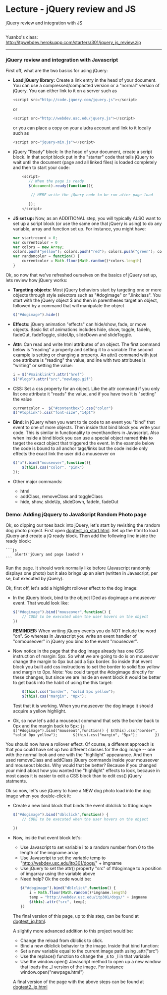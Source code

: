 Lecture - jQuery review and JS
===========
jQuery review and integration with JS 

*****************************

Yuanbo's class: http://itpwebdev.herokuapp.com/starters/301/jquery_js_review.zip


*****************************
### jQuery review and integration with Javascript

First off, what are the two basics for using jQuery:
*	__Load jQuery library:__ Create a link entry in the head of your document. You can use a compressed/compacted version or a "normal" version of jQuery. You can either link to it on a server such as
	
	```js
	<script src="http://code.jquery.com/jquery.js"></script>
	```
	or
	```js
	<script src="http://webdev.usc.edu/jquery.js"></script>
	```
	or you can place a copy on your aludra account and link to it locally such as
	```js
	<script src="jquery-min.js"></script>
	```
	

*	jQuery "Ready" block: In the head of your document, create a script block. In that script block put in the "starter" code that tells jQuery to wait until the document (page and all linked files) is loaded completely and then to start your code:
	
	```js
		<script>
		   // When the page is ready
		   $(document).ready(function(){
		   
			// HERE write the jQuery code to be run after page load     
			
		   });
		</script>
	```
	
	
*	__JS set up:__ Now, as an ADDITIONAL step, you will typically ALSO want to set up a script block (or use the same one that jQuery is using) to do any variable, array and function set up. For instance, you might have:
	
	```js
	var startrecord = 0;
	var currentcolor = 0
	var colors = new Array;
	colors.push("yellow"); colors.push("red"); colors.push("green"); colors.push("orange");
	var randomcolor = function() {
		currentcolor = Math.floor(Math.random()*colors.length)
	}
	```


Ok, so now that we've refreshed ourselves on the basics of jQuery set up, lets review how jQuery works:
*	__Targeting objects:__ Most jQuery behaviors start by targeting one or more objects through style selectors such as "#dogimage" or ".linkclass". You start with the jQuery object $ and then in parentheses target an object, followed by a command that will manipulate the object
	
	```js
	$("#dogimage").hide()
	```

*	__Effects:__ jQuery animation "effects" can hide/show, fade, or move objects. Basic list of animations includes hide, show, toggle, fadeIn, fadeOut, fadeToggle, slideUIp, slideDown and slideToggle.
*	__Attr:__ Can read and write html attributes of an object. The first command below is "reading" a property and setting it to a variable The second example is setting or changing a property. An attr() command with just one attribute is "reading" the value, and ine with two attributes is "writing" or setting the value:
	
	```js
	i = $("#mainklink").attr("href")
	$("#logo").attr("src","newlogo.gif")
	```
	
*	CSS: Set a css property for an object. Like the attr command if you only list one attribute it "reads" the value, and if you have two it is "setting" the value

	```js
	currentcolor =  $("#contentbox").css("color")     
    $("#toplink").css("font-size","14pt")
	```
	
*	__Bind:__ in jQuery when you want to tie code to an event you "bind" that event to one of more objects. Then inside that bind block you write your code. This is similar in functionality to eventhandlers in Javascript. Also when inside a bind block you can use a special object named __this__ to target the exact object that triggered the event. In the example below the code is bound to all anchor tags/links but the code inside only effects the exact link the user did a mouseover on
    
	```js
	$("a").bind("mouseover",function(){
    	$(this).css("color", "pink")
    });
	```
	
*	Other major commands:
	*	html
	*	addClass, removeClass and toggleClass
	*	hide, show, slideUp, slideDown, fadeIn, fadeOut
 

### Demo: Adding jQquery to JavaScript Random Photo page

Ok, so dipping our toes back into jQuery, let's start by revisiting the random dog photo project. First open [dogtest_jq_start.html](http://webdev.usc.edu/itp301/lecture_examples/dogtest_jq_start.html). Set up the html to load jQuery and create a jQ ready block. Then add the following line inside the ready block:
	
	```js
		alert('jQuery and page loaded')
	```
	
Run the page. It should work normally like before (Javascript randomly displays one photo) but it also brings up an alert (written in Javascript, per se, but executed by jQuery).

Ok, first off, let's add a highlight rollover effect to the dog image:
*	In the jQuery block, bind to the object IDed as dogimage a mouseover event. That would look like:
    ```js
	$("#dogimage").bind("mouseover",function() {
		// CODE to be executed when the user hovers on the object 
	}) 
	```
	__REMINDER:__ When writing jQuery events you do NOT include the word "on". So whereas in Javascript you write an event handler of "onmouseover" in jQuery you bind to the event "mouseover".

*	Now notice in the page that the dog image already has one CSS instruction of margin: 5px. So what we are going to do is on mouseover change the margin to 0px but add a 5px border. So inside that event block you built add css instructions to set the border to solid 5px yellow and margin to 0px. Note: You could target the #dogimage directly for these changes, but since we are inside an event block it would be better to get back into the habit of using the this target:
	```js
		$(this).css("border", "solid 5px yellow");	    
		$(this).css("margin", "0px");
	```
	
	Test that it is working. When you mouseover the dog image it should acquire a yellow highlight.
	
*	Ok, so now let's add a mouseout command that sets the border back to 0px and the margin back to 5px:
    	```js
		$("#dogimage").bind("mouseout",function() {
			$(this).css("border", "solid 0px yellow");	    
			$(this).css("margin", "5px");	    
		})
		```
		
You should now have a rollover effect. Of course, a different approach is that you could have set up two different classes for the dog image -- one with the normal look and one with the "highlight" appearance. And then used removeClass and addClass jQuery commands inside your mouseover and mouseout blocks. Why would that be better? Because if you changed your mind about how you wanted the "highlight" effects to look, because in most cases it is easier to edit a CSS block than to edit css() jQuery statments.


Ok so now, let's use jQuery to have a NEW dog photo load into the dog image when you double-click it:
*	Create a new bind block that binds the event dblclick to \#dogimage:  
    ```js
	$("#dogimage").bind("dblclick",function() {
		// CODE to be executed when the user hovers on the object 
	    
	})
	```
	
*	Now, inside that event block let's:
	*	Use Javascript to set variable i to a random number from 0 to the length of the imgname array
	*	Use Javascript to set the variable temp to "http://webdev.usc.edu/itp301/dogs/" + imgname
	*	Use jQuery to set the attr() property "src" of \#dogimage to a position of imgarray using the variable above
	*	Need help? Ok the code would be:
		```js
		$("#dogimage").bind("dblclick",function() {
			i = Math.floor(Math.random()*imgname.length)
			temp = "http://webdev.usc.edu/itp301/dogs/" + imgname
			$(this).attr("src", temp);	    
		})
		```
		
	The final version of this page, up to this step, can be found at [dogtest_jq.html](http://webdev.usc.edu/itp301/lecture_examples/dogtest_jq.html).


	A slightly more advanced addition to this project would be:
	*	Change the reload from dblclick to click.
	*	Bind a new dblclick behavior to the image. Inside that bind function:
	*	Set a new variable equal to the current image path using .attr("src")
	*	Use the replace() function to change the _s to _l in that variable
	*	Use the window.open() Javascript method to open up a new window that loads the _l version of the image. For instance window.open("newpage.html")

	A final version of the page with the above steps can be found at [dogtest2_jq.html](http://webdev.usc.edu/itp301/lecture_examples/dogtest2_jq.html)